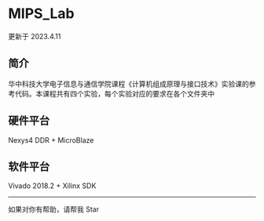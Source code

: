 # MIPS_Lab

更新于 2023.4.11

## 简介

华中科技大学电子信息与通信学院课程《计算机组成原理与接口技术》实验课的参考代码。本课程共有四个实验，每个实验对应的要求在各个文件夹中

## 硬件平台

Nexys4 DDR + MicroBlaze

## 软件平台

Vivado 2018.2 + Xilinx SDK

---

如果对你有帮助，请帮我 Star
